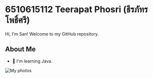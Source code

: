 # **6510615112 Teerapat Phosri (ธีรภัทร โพธิ์ศรี)**
Hi, I'm San! Welcome to my GitHub repository.
## About Me
- 🌱 I'm learning Java.

![My photos](https://imgur.com/ccInqg9)
